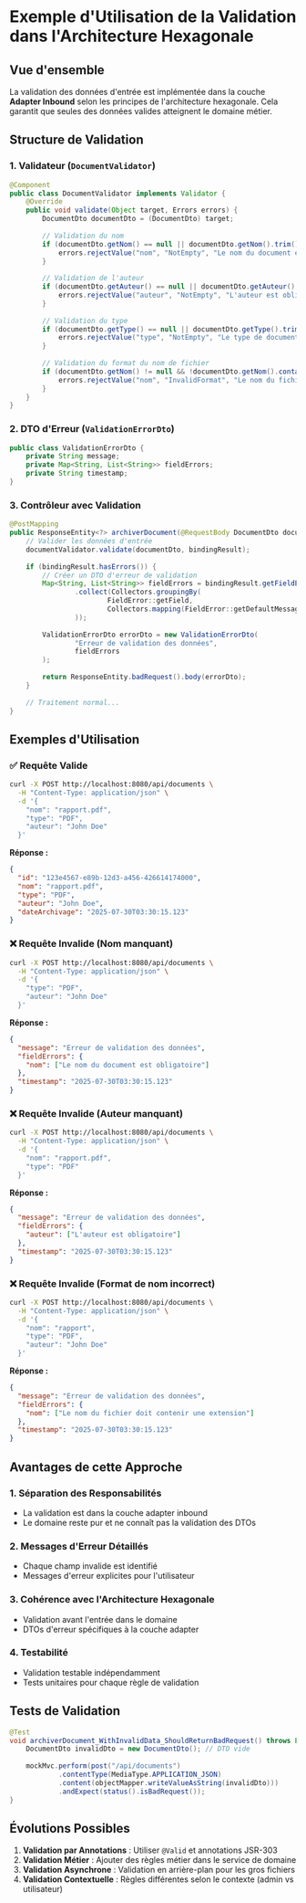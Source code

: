 # Exemple d'Utilisation de la Validation dans l'Architecture Hexagonale

## Vue d'ensemble

La validation des données d'entrée est implémentée dans la couche **Adapter Inbound** selon les principes de l'architecture hexagonale. Cela garantit que seules des données valides atteignent le domaine métier.

## Structure de Validation

### 1. Validateur (`DocumentValidator`)
```java
@Component
public class DocumentValidator implements Validator {
    @Override
    public void validate(Object target, Errors errors) {
        DocumentDto documentDto = (DocumentDto) target;
        
        // Validation du nom
        if (documentDto.getNom() == null || documentDto.getNom().trim().isEmpty()) {
            errors.rejectValue("nom", "NotEmpty", "Le nom du document est obligatoire");
        }
        
        // Validation de l'auteur
        if (documentDto.getAuteur() == null || documentDto.getAuteur().trim().isEmpty()) {
            errors.rejectValue("auteur", "NotEmpty", "L'auteur est obligatoire");
        }
        
        // Validation du type
        if (documentDto.getType() == null || documentDto.getType().trim().isEmpty()) {
            errors.rejectValue("type", "NotEmpty", "Le type de document est obligatoire");
        }
        
        // Validation du format du nom de fichier
        if (documentDto.getNom() != null && !documentDto.getNom().contains(".")) {
            errors.rejectValue("nom", "InvalidFormat", "Le nom du fichier doit contenir une extension");
        }
    }
}
```

### 2. DTO d'Erreur (`ValidationErrorDto`)
```java
public class ValidationErrorDto {
    private String message;
    private Map<String, List<String>> fieldErrors;
    private String timestamp;
}
```

### 3. Contrôleur avec Validation
```java
@PostMapping
public ResponseEntity<?> archiverDocument(@RequestBody DocumentDto documentDto, BindingResult bindingResult) {
    // Valider les données d'entrée
    documentValidator.validate(documentDto, bindingResult);
    
    if (bindingResult.hasErrors()) {
        // Créer un DTO d'erreur de validation
        Map<String, List<String>> fieldErrors = bindingResult.getFieldErrors().stream()
                .collect(Collectors.groupingBy(
                        FieldError::getField,
                        Collectors.mapping(FieldError::getDefaultMessage, Collectors.toList())
                ));
        
        ValidationErrorDto errorDto = new ValidationErrorDto(
                "Erreur de validation des données", 
                fieldErrors
        );
        
        return ResponseEntity.badRequest().body(errorDto);
    }
    
    // Traitement normal...
}
```

## Exemples d'Utilisation

### ✅ Requête Valide
```bash
curl -X POST http://localhost:8080/api/documents \
  -H "Content-Type: application/json" \
  -d '{
    "nom": "rapport.pdf",
    "type": "PDF",
    "auteur": "John Doe"
  }'
```

**Réponse :**
```json
{
  "id": "123e4567-e89b-12d3-a456-426614174000",
  "nom": "rapport.pdf",
  "type": "PDF",
  "auteur": "John Doe",
  "dateArchivage": "2025-07-30T03:30:15.123"
}
```

### ❌ Requête Invalide (Nom manquant)
```bash
curl -X POST http://localhost:8080/api/documents \
  -H "Content-Type: application/json" \
  -d '{
    "type": "PDF",
    "auteur": "John Doe"
  }'
```

**Réponse :**
```json
{
  "message": "Erreur de validation des données",
  "fieldErrors": {
    "nom": ["Le nom du document est obligatoire"]
  },
  "timestamp": "2025-07-30T03:30:15.123"
}
```

### ❌ Requête Invalide (Auteur manquant)
```bash
curl -X POST http://localhost:8080/api/documents \
  -H "Content-Type: application/json" \
  -d '{
    "nom": "rapport.pdf",
    "type": "PDF"
  }'
```

**Réponse :**
```json
{
  "message": "Erreur de validation des données",
  "fieldErrors": {
    "auteur": ["L'auteur est obligatoire"]
  },
  "timestamp": "2025-07-30T03:30:15.123"
}
```

### ❌ Requête Invalide (Format de nom incorrect)
```bash
curl -X POST http://localhost:8080/api/documents \
  -H "Content-Type: application/json" \
  -d '{
    "nom": "rapport",
    "type": "PDF",
    "auteur": "John Doe"
  }'
```

**Réponse :**
```json
{
  "message": "Erreur de validation des données",
  "fieldErrors": {
    "nom": ["Le nom du fichier doit contenir une extension"]
  },
  "timestamp": "2025-07-30T03:30:15.123"
}
```

## Avantages de cette Approche

### 1. **Séparation des Responsabilités**
- La validation est dans la couche adapter inbound
- Le domaine reste pur et ne connaît pas la validation des DTOs

### 2. **Messages d'Erreur Détaillés**
- Chaque champ invalide est identifié
- Messages d'erreur explicites pour l'utilisateur

### 3. **Cohérence avec l'Architecture Hexagonale**
- Validation avant l'entrée dans le domaine
- DTOs d'erreur spécifiques à la couche adapter

### 4. **Testabilité**
- Validation testable indépendamment
- Tests unitaires pour chaque règle de validation

## Tests de Validation

```java
@Test
void archiverDocument_WithInvalidData_ShouldReturnBadRequest() throws Exception {
    DocumentDto invalidDto = new DocumentDto(); // DTO vide
    
    mockMvc.perform(post("/api/documents")
            .contentType(MediaType.APPLICATION_JSON)
            .content(objectMapper.writeValueAsString(invalidDto)))
            .andExpect(status().isBadRequest());
}
```

## Évolutions Possibles

1. **Validation par Annotations** : Utiliser `@Valid` et annotations JSR-303
2. **Validation Métier** : Ajouter des règles métier dans le service de domaine
3. **Validation Asynchrone** : Validation en arrière-plan pour les gros fichiers
4. **Validation Contextuelle** : Règles différentes selon le contexte (admin vs utilisateur) 